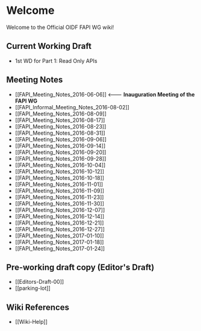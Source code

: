 # Welcome

Welcome to the Official OIDF FAPI WG wiki! 

## Current Working Draft

* 1st WD for Part 1: Read Only APIs

## Meeting Notes

* [[FAPI_Meeting_Notes_2016-06-06]] <--- **Inauguration Meeting of the FAPI WG** 
* [[FAPI_Informal_Meeting_Notes_2016-08-02]]
* [[FAPI_Meeting_Notes_2016-08-09]]
* [[FAPI_Meeting_Notes_2016-08-17]]
* [[FAPI_Meeting_Notes_2016-08-23]]
* [[FAPI_Meeting_Notes_2016-08-31]]
* [[FAPI_Meeting_Notes_2016-09-06]]
* [[FAPI_Meeting_Notes_2016-09-14]]
* [[FAPI_Meeting_Notes_2016-09-20]]
* [[FAPI_Meeting_Notes_2016-09-28]]
* [[FAPI_Meeting_Notes_2016-10-04]]
* [[FAPI_Meeting_Notes_2016-10-12]]
* [[FAPI_Meeting_Notes_2016-10-18]]
* [[FAPI_Meeting_Notes_2016-11-01]]
* [[FAPI_Meeting_Notes_2016-11-09]]
* [[FAPI_Meeting_Notes_2016-11-23]]
* [[FAPI_Meeting_Notes_2016-11-30]]
* [[FAPI_Meeting_Notes_2016-12-07]]
* [[FAPI_Meeting_Notes_2016-12-14]]
* [[FAPI_Meeting_Notes_2016-12-21]]
* [[FAPI_Meeting_Notes_2016-12-27]]
* [[FAPI_Meeting_Notes_2017-01-10]]
* [[FAPI_Meeting_Notes_2017-01-18]]
* [[FAPI_Meeting_Notes_2017-01-24]]

## Pre-working draft copy (Editor's Draft)

* [[Editors-Draft-00]] 
* [[parking-lot]]

## Wiki References

* [[Wiki-Help]]